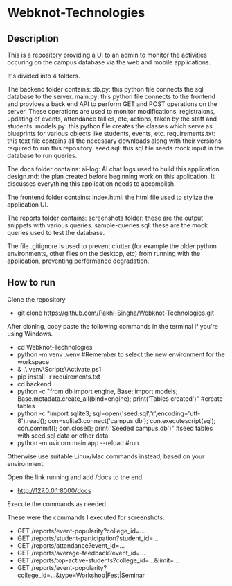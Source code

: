 # Webknot-Technologies
## Description

This is a repository providing a UI to an admin to monitor the activities occuring on the campus database via the web and mobile applications. 

It's divided into 4 folders.

The backend folder contains:
db.py: this python file connects the sql database to the server.
main.py: this python file connects to the frontend and provides a back end API to perform GET and POST operations on the server. These operations are used to monitor modifications, registraions, updating of events, attendance tallies, etc, actions, taken by the staff and students.
models.py: this python file creates the classes which serve as blueprints for various objects like students, events, etc.
requirements.txt: this text file contains all the necessary downloads along with their versions required to run this repository.
seed.sql: this sql file seeds mock input in the database to run queries.

The docs folder contains:
ai-log: AI chat logs used to build this application.
design.md: the plan created before beginning work on this application. It discusses everything this application needs to accomplish.

The frontend folder contains:
index.html: the html file used to stylize the application UI.

The reports folder contains:
screenshots folder: these are the output snippets with various queries.
sample-queries.sql: these are the mock queries used to test the database.

The file .gitignore is used to prevent clutter (for example the older python environments, other files on the desktop, etc) from running with the application, preventing performance degradation.

## How to run

Clone the repository 
- git clone https://github.com/Pakhi-Singha/Webknot-Technologies.git

After cloning, copy paste the following commands in the terminal if you're using Windows.
- cd Webknot-Technologies
- python -m venv .venv #Remember to select the new environment for the workspace
- & .\\.venv\Scripts\Activate.ps1
- pip install -r requirements.txt
- cd backend
- python -c "from db import engine, Base; import models; Base.metadata.create_all(bind=engine); print('Tables created')" #create tables
- python -c "import sqlite3; sql=open('seed.sql','r',encoding='utf-8').read(); con=sqlite3.connect('campus.db'); con.executescript(sql); con.commit(); con.close(); print('Seeded campus.db')" #seed tables with seed.sql data or other data
- python -m uvicorn main:app --reload #run

Otherwise use suitable Linux/Mac commands instead, based on your environment.

Open the link running and add /docs to the end.
- http://127.0.0.1:8000/docs

Execute the commands as needed.
 
These were the commands I executed for screenshots:
- GET /reports/event-popularity?college_id=...
- GET /reports/student-participation?student_id=...
- GET /reports/attendance?event_id=...
- GET /reports/average-feedback?event_id=...
- GET /reports/top-active-students?college_id=...&limit=...
- GET /reports/event-popularity?college_id=...&type=Workshop|Fest|Seminar
